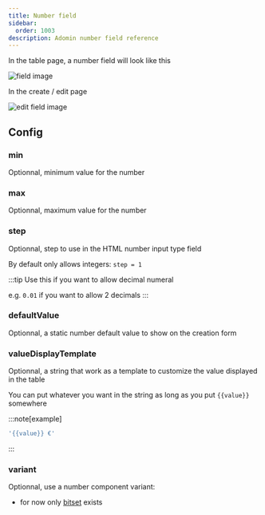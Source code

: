 ```yaml
---
title: Number field
sidebar:
  order: 1003
description: Adomin number field reference
---
```


In the table page, a number field will look like this

![field image](~/assets/images/reference/models/number/table_number.png)

In the create / edit page

![edit field image](~/assets/images/reference/models/number/number.png)

## Config

### min

Optionnal, minimum value for the number

### max

Optionnal, maximum value for the number

### step

Optionnal, step to use in the HTML number input type field

By default only allows integers: `step = 1`

:::tip
Use this if you want to allow decimal numeral

e.g. `0.01` if you want to allow 2 decimals
:::

### defaultValue

Optionnal, a static number default value to show on the creation form

### valueDisplayTemplate

Optionnal, a string that work as a template to customize the value displayed in the table

You can put whatever you want in the string as long as you put `{{value}}` somewhere

:::note[example]

```ts
'{{value}} €'
```

:::

### variant

Optionnal, use a number component variant:

- for now only [bitset](/reference/views/models/bitset/) exists
